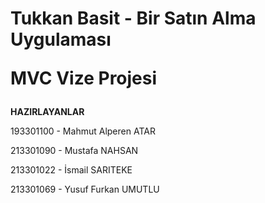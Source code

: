 <h1> Tukkan Basit - Bir Satın Alma Uygulaması  <p> MVC Vize Projesi </P> </h1>

<strong> HAZIRLAYANLAR </strong> <p> 193301100 - Mahmut Alperen ATAR </p> 
               <p> 213301090 - Mustafa NAHSAN </p>
               <p> 213301022 - İsmail SARITEKE </p>
               <p> 213301069 - Yusuf Furkan UMUTLU </p>
